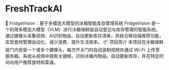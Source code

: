 # FreshTrackAI
🧊 FridgeVision：基于多模态大模型的冰箱智能库存管理系统 FridgeVision 是一个利用多模态大模型（VLM）进行冰箱保鲜层自动登记与库存管理的智能系统。通过摄像头采集视频、AI识别物品、自动更新库存清单，并结合移动端推荐功能，实现食材管理自动化、减少浪费、提升生活效率。  📦 项目简介 本项目在冰箱保鲜层门内安装一个或多个摄像头，每次开关门时自动录制视频并通过 Wi-Fi 上传至服务器。系统从视频中提取关键帧，识别冰箱内物品，自动更新库存，并在特定时间向用户推荐食材和菜谱。
